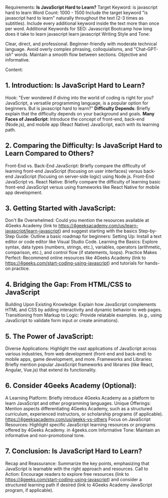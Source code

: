 Requirements: **Is JavaScript Hard to Learn?**
Target Keyword: is javascript hard to learn
Word Count: 1000 - 1500
Include the target keyword "is javascript hard to learn" naturally throughout the text (2-3 times as subtitles).
Include every additional keyword inside the text more than once per word.
Additional Keywords for SEO:
Javascript Bootcamp
how long does it take to learn javascript
learn javascript
Writing Style and Tone:

Clear, direct, and professional.
Beginner-friendly with moderate technical language.
Avoid overly complex phrasing, colloquialisms, and "Chat-GPT-ish" words.
Maintain a smooth flow between sections.
Objective and informative.


Content:
## 1. Introduction: Is JavaScript Hard to Learn?

Hook: "Ever wondered if diving into the world of coding is right for you? JavaScript, a versatile programming language, is a popular option for beginners. But is javascript hard to learn?"
**Difficulty Depends**: Briefly explain that the difficulty depends on your background and goals.
**Many Faces of JavaScript**: Introduce the concept of front-end, back-end (Node.js), and mobile app (React Native) JavaScript, each with its learning path.

## 2. Comparing the Difficulty: Is JavaScript Hard to Learn Compared to Others?

Front-End vs. Back-End JavaScript: Briefly compare the difficulty of learning front-end JavaScript (focusing on user interfaces) versus back-end JavaScript (focusing on server-side logic) using Node.js.
Front-End JavaScript vs. React Native: Briefly compare the difficulty of learning basic front-end JavaScript versus using frameworks like React Native for mobile app development.

## 3. Getting Started with JavaScript:

Don't Be Overwhelmed: Could you mention the resources available at 4Geeks Academy (link to https://4geeksacademy.com/us/learn-javascript/learn-javascript) and suggest starting with the basics
Step-by-Step Guide: Outline a basic roadmap for beginners:
Setting Up: Install a text editor or code editor like Visual Studio Code.
Learning the Basics: Explore syntax, data types (numbers, strings, etc.), variables, operators (arithmetic, comparison, etc.), and control flow (if statements, loops).
Practice Makes Perfect: Recommend online resources like 4Geeks Academy (link to https://4geeks.com/start-coding-using-javascript) and tutorials for hands-on practice.


## 4. Bridging the Gap: From HTML/CSS to JavaScript

Building Upon Existing Knowledge: Explain how JavaScript complements HTML and CSS by adding interactivity and dynamic behavior to web pages.
Transitioning from Markup to Logic: Provide relatable examples. (e.g., using JavaScript to validate form input or create animations).

## 5. The Power of JavaScript:

Diverse Applications: Highlight the vast applications of JavaScript across various industries, from web development (front-end and back-end) to mobile apps, game development, and more.
Frameworks and Libraries: Briefly mention popular JavaScript frameworks and libraries (like React, Angular, Vue.js) that extend its functionality.

## 6. Consider 4Geeks Academy (Optional):

A Learning Platform: Briefly introduce 4Geeks Academy as a platform to learn JavaScript and other programming languages. 
Unique Offerings: Mention aspects differentiating 4Geeks Academy, such as a structured curriculum, experienced instructors, or scholarship programs (if applicable). https://4geeksacademy.com/us/geeks-vs-others
Focus on JavaScript Resources: Highlight specific JavaScript learning resources or programs offered by 4Geeks Academy. in 4geeks.com
Informative Tone: Maintain an informative and non-promotional tone.


## 7. Conclusion: Is JavaScript Hard to Learn?

Recap and Reassurance: Summarize the key points, emphasizing that JavaScript is learnable with the right approach and resources.
Call to Action: Encourage readers to explore free resources (link to https://4geeks.com/start-coding-using-javascript) and consider a structured learning path if desired (link to 4Geeks Academy JavaScript program, if applicable).
